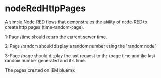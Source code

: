 # nodeRedHttpPages
A simple Node-RED flows that demonstrates the ability of node-RED to create http pages (time-random-page).


1-Page /time should return the current server time.

2-Page /random should display a random number using the "random node"

3-Page /page should display the last request to the /page time and the last random number generated and it's time.



The pages created on IBM bluemix 
